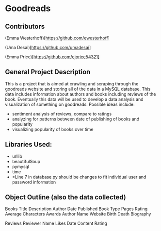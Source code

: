# Goodreads

## Contributors
(Emma Westerhoff)[https://github.com/ewesterhoff]

(Uma Desai)[https://github.com/umadesai]

(Emma Price)[https://github.com/ejprice54321]

## General Project Description
This is a project that is aimed at crawling and scraping through the goodreads website and storing all of the data in a MySQL database. This data includes information about authors and books including reviews of the book. Eventually this data will be used to develop a data analysis and visualization of something on goodreads. 
Possible ideas include:
- sentiment analysis of reviews, compare to ratings
- analyzing for patterns between date of publishing of books and popularity
- visualizing popularity of books over time

## Libraries Used:
- urllib
- beautifulSoup
- pymysql
- time
- *Line 7 in database.py should be changes to fit individual user and password information

## Object Outline (also the data collected)

Books
	Title
	Description
	Author
	Date Published
	Book Type
	Pages
	Rating Average
	Characters
	Awards
Author
	Name
	Website
	Birth
	Death
	Biography

Reviews
	Reviewer Name
	Likes
	Date
	Content
	Rating
